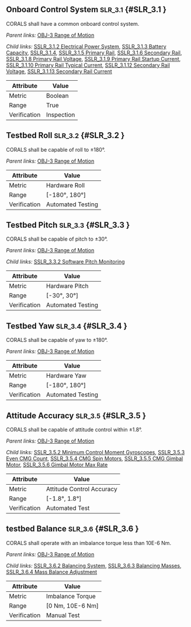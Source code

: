 ## Onboard Control System <small>SLR_3.1</small> {#SLR_3.1 }

CORALS shall have a common onboard control system.

*Parent links:* [OBJ-3 Range of Motion](OBJ.html#OBJ-3)

*Child links:* [SSLR_3.1.2 Electrical Power System](SSLR_3.1.html#SSLR_3.1.2), [SSLR_3.1.3 Battery Capacity](SSLR_3.1.html#SSLR_3.1.3), [SSLR_3.1.4](SSLR_3.1.html#SSLR_3.1.4), [SSLR_3.1.5 Primary Rail](SSLR_3.1.html#SSLR_3.1.5), [SSLR_3.1.6 Secondary Rail](SSLR_3.1.html#SSLR_3.1.6), [SSLR_3.1.8 Primary Rail Voltage](SSLR_3.1.html#SSLR_3.1.8), [SSLR_3.1.9 Primary Rail Startup Current](SSLR_3.1.html#SSLR_3.1.9), [SSLR_3.1.10 Primary Rail Typical Current](SSLR_3.1.html#SSLR_3.1.10), [SSLR_3.1.12 Secondary Rail Voltage](SSLR_3.1.html#SSLR_3.1.12), [SSLR_3.1.13 Secondary Rail Current](SSLR_3.1.html#SSLR_3.1.13)

| Attribute | Value |
| --------- | ----- |
| Metric | Boolean |
| Range | True |
| Verification | Inspection |


## Testbed Roll <small>SLR_3.2</small> {#SLR_3.2 }

CORALS shall be capable of roll to ±180°.

*Parent links:* [OBJ-3 Range of Motion](OBJ.html#OBJ-3)

| Attribute | Value |
| --------- | ----- |
| Metric | Hardware Roll |
| Range | [-180°, 180°] |
| Verification | Automated Testing |


## Testbed Pitch <small>SLR_3.3</small> {#SLR_3.3 }

CORALS shall be capable of pitch to ±30°.

*Parent links:* [OBJ-3 Range of Motion](OBJ.html#OBJ-3)

*Child links:* [SSLR_3.3.2 Software Pitch Monitoring](SSLR_3.3.html#SSLR_3.3.2)

| Attribute | Value |
| --------- | ----- |
| Metric | Hardware Pitch |
| Range | [-30°, 30°] |
| Verification | Automated Testing |


## Testbed Yaw <small>SLR_3.4</small> {#SLR_3.4 }

CORALS shall be capable of yaw to ±180°.

*Parent links:* [OBJ-3 Range of Motion](OBJ.html#OBJ-3)

| Attribute | Value |
| --------- | ----- |
| Metric | Hardware Yaw |
| Range | [-180°, 180°] |
| Verification | Automated Testing |


## Attitude Accuracy <small>SLR_3.5</small> {#SLR_3.5 }

CORALS shall be capable of attitude control within ±1.8°.

*Parent links:* [OBJ-3 Range of Motion](OBJ.html#OBJ-3)

*Child links:* [SSLR_3.5.2 Minimum Control Moment Gyroscopes](SSLR_3.5.html#SSLR_3.5.2), [SSLR_3.5.3 Even CMG Count](SSLR_3.5.html#SSLR_3.5.3), [SSLR_3.5.4 CMG Spin Motors](SSLR_3.5.html#SSLR_3.5.4), [SSLR_3.5.5 CMG Gimbal Motor](SSLR_3.5.html#SSLR_3.5.5), [SSLR_3.5.6 Gimbal Motor Max Rate](SSLR_3.5.html#SSLR_3.5.6)

| Attribute | Value |
| --------- | ----- |
| Metric | Attitude Control Accuracy |
| Range | [-1.8°, 1.8°] |
| Verification | Automated Test |


## testbed Balance <small>SLR_3.6</small> {#SLR_3.6 }

CORALS shall operate with an imbalance torque less than 10E-6 Nm.

*Parent links:* [OBJ-3 Range of Motion](OBJ.html#OBJ-3)

*Child links:* [SSLR_3.6.2 Balancing System](SSLR_3.6.html#SSLR_3.6.2), [SSLR_3.6.3 Balancing Masses](SSLR_3.6.html#SSLR_3.6.3), [SSLR_3.6.4 Mass Balance Adjustment](SSLR_3.6.html#SSLR_3.6.4)

| Attribute | Value |
| --------- | ----- |
| Metric | Imbalance Torque |
| Range | [0 Nm, 10E-6 Nm] |
| Verification | Manual Test |


